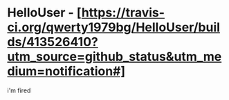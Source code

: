 # HelloUser - [https://travis-ci.org/qwerty1979bg/HelloUser/builds/413526410?utm_source=github_status&utm_medium=notification#]
i'm fired

